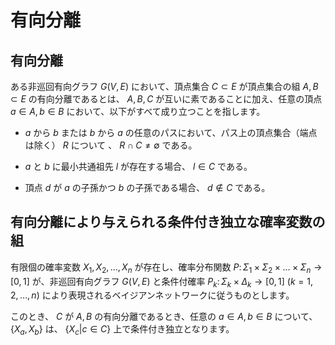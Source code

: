 # 有向分離

## 有向分離
ある非巡回有向グラフ $G(V, E)$ において、頂点集合 $C \subset E$ が頂点集合の組 $A, B \subset E$ の有向分離であるとは、 $A, B, C$ が互いに素であることに加え、任意の頂点 $a \in A, b \in B$ において、以下がすべて成り立つことを指します。

* $a$ から $b$ または $b$ から $a$ の任意のパスにおいて、パス上の頂点集合（端点は除く） $R$ について 、 $R \cap C \neq \emptyset$ である。

* $a$ と $b$ に最小共通祖先 $l$ が存在する場合、 $l \in C$ である。

* 頂点 $d$ が $a$ の子孫かつ $b$ の子孫である場合、 $d \notin C$ である。

## 有向分離により与えられる条件付き独立な確率変数の組
有限個の確率変数 $X_{1}, X_{2}, \dots, X_{n}$ が存在し、確率分布関数 $P \colon \Sigma_{1} \times \Sigma_{2} \times \dots \times \Sigma_{n} \rightarrow [0,1]$ が、非巡回有向グラフ $G(V, E)$ と条件付確率 $P_{k} \colon \Sigma_{k} \times \Delta_{k} \rightarrow [0,1] \ (k=1, 2, \dots, n)$ により表現されるベイジアンネットワークに従うものとします。

このとき、 $C$ が $A, B$ の有向分離であるとき、任意の $a \in A, b \in B$ について、 $\lbrace X_{a}, X_{b} \rbrace$ は、 $\lbrace X_{c} | c \in C \rbrace$ 上で条件付き独立となります。
